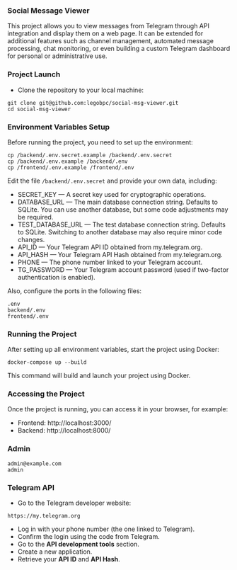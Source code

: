 ### Social Message Viewer
This project allows you to view messages from Telegram through API integration and display them on a web page.
It can be extended for additional features such as channel management, automated message processing, chat monitoring, or even building a custom Telegram dashboard for personal or administrative use.


### Project Launch
- Clone the repository to your local machine:

```
git clone git@github.com:legobpc/social-msg-viewer.git
cd social-msg-viewer
```

### Environment Variables Setup
Before running the project, you need to set up the environment:

```
cp /backend/.env.secret.example /backend/.env.secret
cp /backend/.env.example /backend/.env
cp /frontend/.env.example /frontend/.env
```

Edit the file `/backend/.env.secret` and provide your own data, including:

- SECRET_KEY — A secret key used for cryptographic operations.
- DATABASE_URL — The main database connection string. Defaults to SQLite. You can use another database, but some code adjustments may be required.
- TEST_DATABASE_URL — The test database connection string. Defaults to SQLite. Switching to another database may also require minor code changes.
- API_ID — Your Telegram API ID obtained from my.telegram.org.
- API_HASH — Your Telegram API Hash obtained from my.telegram.org.
- PHONE — The phone number linked to your Telegram account.
- TG_PASSWORD — Your Telegram account password (used if two-factor authentication is enabled).

Also, configure the ports in the following files:
```
.env
backend/.env
frontend/.env
```

### Running the Project
After setting up all environment variables, start the project using Docker:

```
docker-compose up --build
```
This command will build and launch your project using Docker.

### Accessing the Project
Once the project is running, you can access it in your browser, for example:
- Frontend: http://localhost:3000/
- Backend: http://localhost:8000/

### Admin
```
admin@example.com
admin
```

### Telegram API
- Go to the Telegram developer website:
```
https://my.telegram.org
```

- Log in with your phone number (the one linked to Telegram).
- Confirm the login using the code from Telegram.
- Go to the **API development tools** section.
- Create a new application.
- Retrieve your **API ID** and **API Hash**.